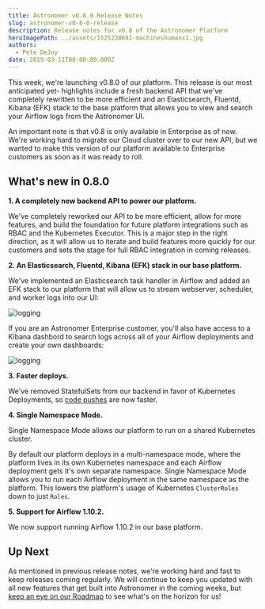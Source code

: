 ```yaml
---
title: Astronomer v0.8.0 Release Notes
slug: astronomer-v0-8-0-release
description: Release notes for v0.8 of the Astronomer Platform
heroImagePath: ../assets/1525230681-machineshumans1.jpg
authors:
  - Pete DeJoy
date: 2019-03-11T00:00:00.000Z
---
```


This week, we're launching v0.8.0 of our platform. This release is our most anticipated yet- highlights include a fresh backend API that we've completely rewritten to be more efficient and an Elasticsearch, Fluentd, Kibana (EFK) stack to the base platform that allows you to view and search your Airflow logs from the Astronomer UI.

An important note is that v0.8 is only available in Enterprise as of now. We're working hard to migrate our Cloud cluster over to our new API, but we wanted to make this version of our platform available to Enterprise customers as soon as it was ready to roll.

## What's new in 0.8.0

**1. A completely new backend API to power our platform.**

We've completely reworked our API to be more efficient, allow for more features, and build the foundation for future platform integrations such as RBAC and the Kubernetes Executor. This is a major step in the right direction, as it will allow us to iterate and build features more quickly for our customers and sets the stage for full RBAC integration in coming releases.

**2. An Elasticsearch, Fluentd, Kibana (EFK) stack in our base platform.**

We've implemented an Elasticsearch task handler in Airflow and added an EFK stack to our platform that will allow us to stream webserver, scheduler, and worker logs into our UI:

![logging](https://assets2.astronomer.io/main/guides/logging.png)

If you are an Astronomer Enterprise customer, you'll also have access to a Kibana dashbord to search logs across all of your Airflow deployments and create your own dashboards:

![logging](https://assets2.astronomer.io/main/guides/kibana.png)
 
**3. Faster deploys.**

We've removed StatefulSets from our backend in favor of Kubernetes Deployments, so [code pushes](https://kubernetes.io/docs/concepts/workloads/controllers/deployment/) are now faster.

**4. Single Namespace Mode.**

Single Namespace Mode allows our platform to run on a shared Kubernetes cluster.

By default our platform deploys in a multi-namespace mode, where the platform lives in its own Kubernetes namespace and each Airflow deployment gets it's own separate namespace. Single Namespace Mode allows you to run each Airflow deployment in the same namespace as the platform. This lowers the platform's usage of Kubernetes `ClusterRoles` down to just `Roles`.

**5. Support for Airflow 1.10.2.**

We now support running Airflow 1.10.2 in our base platform.

## Up Next

As mentioned in previous release notes, we're working hard and fast to keep releases coming regularly. We will continue to keep you updated with all new features that get built into Astronomer in the coming weeks, but [keep an eye on our Roadmap](https://www.astronomer.io/docs/roadmap/) to see what's on the horizon for us!